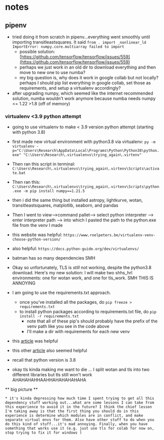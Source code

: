# notes

## pipenv 
* tried doing it from scratch in pipenv...everything went smoothly until importing transitleastsquares. It said ```from . import _nonlinear_ld ImportError: numpy.core.multiarray failed to import```
    * possible solution: [https://github.com/tensorflow/tensorflow/issues/559](https://github.com/tensorflow/tensorflow/issues/559)
    * perhaps we just work in an old dir to download everything and then move to new one to use numba? 
    * my big question is, why does it work in google collab but not locally? perhaps I should pip list everything in google collab, set those as requirements, and setup a virtualenv accordingly? 
* after upgrading numpy, which seemed like the internet recommended solution, numba wouldn't work anymore because numba needs numpy <= 1.22 >1.8 (off of memory)

### virtualenv <3.9 python attempt
* going to use virtualenv to make < 3.9 version python attempt (starting with python 3.8)

* first made new virtual environment with python3.8 via virtualenv: ```py -m virtualenv -p="C:\Users\Research\AppData\Local\Programs\Python\Python38\python.exe" "C:\Users\Research\.virtualenvs\trying_again\.virtenv"```
* Then ran this script in terminal:  ```C:\Users\Research\.virtualenvs\trying_again\.virtenv\Scripts\activate.bat```
* Then ran this: ```C:\Users\Research\.virtualenvs\trying_again\.virtenv\Scripts\python.exe -m pip install numpy==1.21.5```
* then i did the same thing but installed astropy, lightkurve, wotan, transitleastsquares, matplotlib, seaborn, and pandas 
* Then I went to view-->command pallet--> select python interpreter --> enter interpreter path --> into which I pasted the path to the python.exe file from the venv I made 
* this website was helpful: ```https://www.roelpeters.be/virtualenv-venv-choose-python-version/```
* also helpful: ```https://docs.python-guide.org/dev/virtualenvs/``` 
* batman has so many dependencies SMH 
* Okay so unfortunately, TLS is *still* not working, despite the python3.8 download. Here's my new solution: I will make two shhs_hrl environments: one for wotan work, and one for tls_work. SMH THIS IS ANNOYING

* I am going to use the requirements.txt approach. 
    * once you've installed all the packages, do ```pip freeze > requirements.txt```
    * to install python packages according to requirements.txt file, do ```pip install -r requirements.txt```
        * note that all of these pip's should probably have the prefix of the venv path like you see in the code above
        * I'll make a dir with requirements for each new venv 
* this [article](https://stackoverflow.com/questions/43256369/how-to-rename-a-virtualenv-in-python) was helpful 
* this other [article](https://www.akamai.com/blog/developers/how-building-virtual-python-environment) also seemed helpful 

* recall that python version is 3.8

* okay tls kinda making me want to die ... I split wotan and tls into two different libraries but tls still won't work AHAHAHAHHAAHHAHAHAHAHAHA

** big picture ** 

    * it's kinda depressing how much time I spent trying to get all this dependency stuff working out...what are some lessons I can take from this experience to avoid it in the future? I think the chief lesson I'm taking away is that the first thing you should do in this experience is determine which modules are in conflict, and make separate virtual envs for them. Also have other stuff to do when you do this kind of stuff...it's mad annoying. Finally, when you have something that works use it (e.g. just use tls for colab for now on, stop trying to fix it for windows )